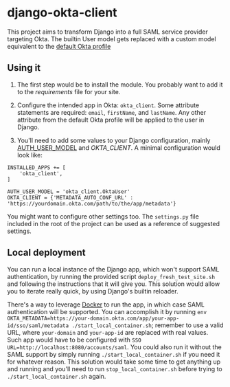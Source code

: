 # django-okta-client
 
This project aims to transform Django into a full SAML service provider targeting Okta. The builtin User model gets replaced with a custom model equivalent to the [default Okta profile](https://developer.okta.com/docs/reference/api/users/#default-profile-properties)

## Using it

1. The first step would be to install the module. You probably want to add it to the *requirements* file for your site.

2. Configure the intended app in Okta: `okta_client`. Some attribute statements are required: `email`, `firstName`, and `lastName`. Any other attribute from the default Okta profile will be applied to the user in Django.

3. You'll need to add some values to your Django configuration, mainly [AUTH_USER_MODEL](https://docs.djangoproject.com/en/3.2/ref/settings/#std:setting-AUTH_USER_MODEL) and *OKTA_CLIENT*. A minimal configuration would look like:
```
INSTALLED_APPS += [
	'okta_client',
]

AUTH_USER_MODEL = 'okta_client.OktaUser'
OKTA_CLIENT = {'METADATA_AUTO_CONF_URL' : 'https://yourdomain.okta.com/path/to/the/app/metadata'}

```
You might want to configure other settings too. The `settings.py` file included in the root of the project can be used as a reference of suggested settings.

## Local deployment

You can run a local instance of the Django app, which won't support SAML authentication, by running the provided script `deploy_fresh_test_site.sh` and following the instructions that it will give you. This solution would allow you to iterate really quick, by using Django's builtin reloader.

There's a way to leverage [Docker](https://www.docker.com/) to run the app, in which case SAML authentication will be supported. You can accomplish it by running `env OKTA_METADATA=https://your-domain.okta.com/app/your-app-id/sso/saml/metadata ./start_local_container.sh`; remember to use a valid URL, where `your-domain` and `your-app-id` are replaced with real values. Such app would have to be configured with `SSO URL=http://localhost:8080/accounts/saml`. You could also run it without the SAML support by simply running `./start_local_container.sh` if you need it for whatever reason. This solution would take some time to get anything up and running and you'll need to run `stop_local_container.sh` before trying to `./start_local_container.sh` again.
